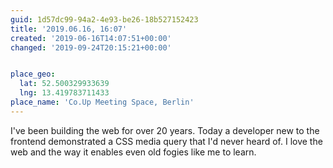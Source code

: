 ```yaml
---
guid: 1d57dc99-94a2-4e93-be26-18b527152423
title: '2019.06.16, 16:07'
created: '2019-06-16T14:07:51+00:00'
changed: '2019-09-24T20:15:21+00:00'


place_geo:
  lat: 52.500329933639
  lng: 13.419783711433
place_name: 'Co.Up Meeting Space, Berlin'
---
```


I've been building the web for over 20 years. Today a developer new to the frontend demonstrated a CSS media query that I'd never heard of. I love the web and the way it enables even old fogies like me to learn.
